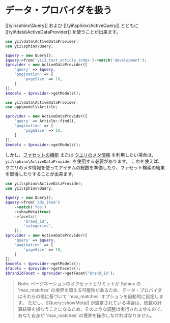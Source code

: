 データ・プロバイダを扱う
========================

[[\yii\sphinx\Query]] および [[\yii\sphinx\ActiveQuery]] とともに [[\yii\data\ActiveDataProvider]] を使うことが出来ます。

```php
use yii\data\ActiveDataProvider;
use yii\sphinx\Query;

$query = new Query();
$query->from('yii2_test_article_index')->match('development');
$provider = new ActiveDataProvider([
    'query' => $query,
    'pagination' => [
        'pageSize' => 10,
    ]
]);
$models = $provider->getModels();
```

```php
use yii\data\ActiveDataProvider;
use app\models\Article;

$provider = new ActiveDataProvider([
    'query' => Article::find(),
    'pagination' => [
        'pageSize' => 10,
    ]
]);
$models = $provider->getModels();
```

しかし、[ファセットの機能](usage-facets.md) または [クエリのメタ情報](usage-meta.md) を利用したい場合は、`yii\sphinx\ActiveDataProvider` を使用する必要があります。
これを使えば、クエリのメタ情報を使ってアイテムの総数を準備したり、ファセット検索の結果を取得したりすることが出来ます。

```php
use yii\sphinx\ActiveDataProvider;
use yii\sphinx\Query;

$query = new Query();
$query->from('idx_item')
    ->match('foo')
    ->showMeta(true)
    ->facets([
        'brand_id',
        'categories',
    ]);
$provider = new ActiveDataProvider([
    'query' => $query,
    'pagination' => [
        'pageSize' => 10,
    ]
]);
$models = $provider->getModels();
$facets = $provider->getFacets();
$brandIdFacet = $provider->getFacet('brand_id');
```
> Note: ページネーションのオフセットとリミットが Sphinx の 'max_matches' の境界を超える可能性があるため、データ・プロバイダはそれらの値に基づいて 'max_matches' オプションを自動的に設定します。
ただし、[[Query::showMeta]] が設定されている場合は、総数の計算結果を損なうことになるため、そのような調整は実行されませんので、あなた自身が 'max_matches' の境界を操作しなければなりません。
